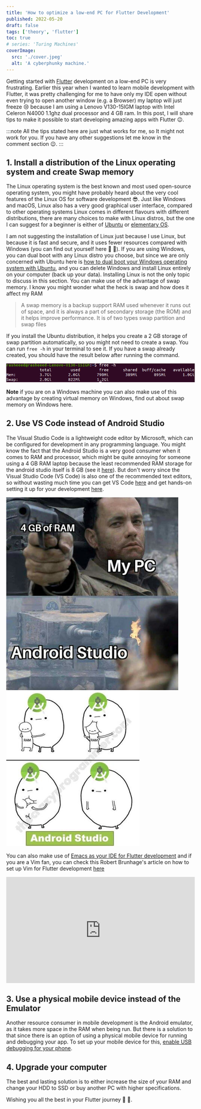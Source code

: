 ```yaml
---
title: 'How to optimize a low-end PC for Flutter Development'
published: 2022-05-20
draft: false
tags: ['theory', 'flutter']
toc: true
# series: 'Turing Machines'
coverImage:
  src: './cover.jpeg'
  alt: 'A cyberphunky machine.'
---
```


Getting started with [Flutter](flutter.dev) development on a low-end PC is very frustrating. Earlier this year when I wanted to learn mobile development with Flutter, it was pretty challenging for me to have only my IDE open without even trying to open another window (e.g. a Browser) my laptop will just freeze 😢 because I am using a Lenovo V130-15IGM laptop with Intel Celeron N4000 1.1ghz dual processor and 4 GB ram. In this post, I will share tips to make it possible to start developing amazing apps with Flutter 😉.

:::note
All the tips stated here are just what works for me, so It might not work for you. If you have any other suggestions let me know in the comment section 😉.
:::

## 1. Install a distribution of the Linux operating system and create Swap memory

The Linux operating system is the best known and most used open-source operating system, you might have probably heard about the very cool features of the Linux OS for software development 😎. Just like Windows and macOS, Linux also has a very good graphical user interface, compared to other operating systems Linux comes in different flavours with different distributions, there are many choices to make with Linux distros, but the one I can suggest for a beginner is either of [Ubuntu](https://ubuntu.com/download/desktop) or [elementary OS](https://elementary.io/).

I am not suggesting the installation of Linux just because I use Linux, but because it is fast and secure, and it uses fewer resources compared with Windows (you can find out yourself here 🤨 🤔). If you are using Windows, you can dual boot with any Linux distro you choose, but since we are only concerned with Ubuntu here is [how to dual boot your Windows operating system with Ubuntu](https://itsfoss.com/install-ubuntu-1404-dual-boot-mode-windows-8-81-uefi/), and you can delete Windows and install Linux entirely on your computer (back up your data). Installing Linux is not the only topic to discuss in this section. You can make use of the advantage of swap memory. I know you might wonder what the heck is swap and how does it affect my RAM

> A swap memory is a backup support RAM used whenever it runs out of space, and it is always a part of secondary storage (the ROM) and it helps improve performance. It is of two types swap partition and swap files

If you install the Ubuntu distribution, it helps you create a 2 GB storage of swap partition automatically, so you might not need to create a swap. You can run `free -h` in your terminal to see it. If you have a swap already created, you should have the result below after running the command.

![Swap memory displayed on terminal](./swap-memory.png)

**Note** if you are on a Windows machine you can also make use of this advantage by creating virtual memory on Windows, find out about swap memory on Windows here.

## 2. Use VS Code instead of Android Studio

The Visual Studio Code is a lightweight code editor by Microsoft, which can be configured for development in any programming language. You might know the fact that the Android Studio is a very good consumer when it comes to RAM and processor, which might be quite annoying for someone using a 4 GB RAM laptop because the least recommended RAM storage for the android studio itself is 8 GB (see it [here](https://developer.android.com/studio)). But don't worry since the Visual Studio Code (VS Code) is also one of the recommended text editors, so without wasting much time you can get VS Code [here](https://code.visualstudio.com/) and get hands-on setting it up for your development [here](https://docs.flutter.dev/get-started/editor?tab=vscode).


![Swap memory displayed on terminal](./android-studio-shooting.jpg)
![Swap memory displayed on terminal](./android-studio-sucking.jpg)

You can also make use of [Emacs as your IDE for Flutter development](https://docs.flutter.dev/get-started/editor?tab=emacs) and if you are a Vim fan, you can check this Robert Brunhage's article on how to set up Vim for Flutter development [here](https://robertbrunhage.com/videos/how-to-setup-vim-for-flutter)

<div style="position:relative; padding-bottom:56.25%; height:0; overflow:hidden;">
  <iframe
    src="https://www.youtube.com/embed/-0RiAlOXGYs"
    style="position:absolute; top:0; left:0; width:100%; height:100%; border:0;"
    allow="accelerometer; autoplay; clipboard-write; encrypted-media; gyroscope; picture-in-picture"
    allowfullscreen>
  </iframe>
</div>

## 3. Use a physical mobile device instead of the Emulator

Another resource consumer in mobile development is the Android emulator, as it takes more space in the RAM when being run. But there is a solution to that since there is an option of using a physical mobile device for running and debugging your app. To set up your mobile device for this, [enable USB debugging for your phone](https://www.makeuseof.com/tag/what-is-usb-debugging-mode-on-android-makeuseof-explains/).

## 4. Upgrade your computer

The best and lasting solution is to either increase the size of your RAM and change your HDD to SSD or buy another PC with higher specifications.

Wishing you all the best in your Flutter journey 🎉 🎉.
